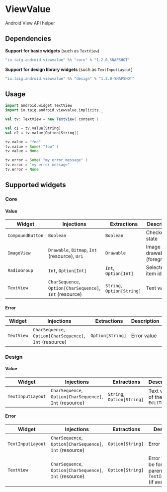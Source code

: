 # ViewValue
Android View API helper

## Dependencies

**Support for basic widgets** (such as `TextView`)

````scala
"io.taig.android.viewvalue" %% "core" % "1.2.0-SNAPSHOT"
````

**Support for design library widgets** (such as `TextInputLayout`)

````scala
"io.taig.android.viewvalue" %% "design" % "1.2.0-SNAPSHOT"
````

## Usage

````scala
import android.widget.TextView
import io.taig.android.viewvalue.implicits._

val tv: TextView = new TextView( context )

val c1 = tv.value[String]
val c2 = tv.value[Option[String]]

tv.value = "foo"
tv.value = Some( "foo" )
tv.value = None

tv.error = Some( "my error message" )
tv.error = "my error message"
tv.error = None
````

## Supported widgets

### Core

#### Value

| Widget | Injections | Extractions | Description |
| --- | --- | --- | --- |
| `CompoundButton` | `Boolean` | `Boolean` | Checked state |
| `ImageView` | `Drawable`, `Bitmap`, `Int` (resource), `Uri` | `Drawable` | Image drawable (foreground) |
| `RadioGroup` | `Int`, `Option[Int]` | `Int`, `Option[Int]` | Selected item id |
| `TextView` | `CharSequence`, `Option[CharSequence]`, `Int` (resource) | `String`, `Option[String]` | Text value |

#### Error

| Widget | Injections | Extractions | Description |
| --- | --- | --- | --- |
| `TextView` | `CharSequence`, `Option[CharSequence]`, `Int` (resource) | `Option[String]` | Error value |

### Design

#### Value

| Widget | Injections | Extractions | Description |
| --- | --- | --- | --- |
| `TextInputLayout` | `CharSequence`, `Option[CharSequence]`, `Int` (resource) | `String`, `Option[String]` | Text value of the inner `EditText` |

#### Error

| Widget | Injections | Extractions | Description |
| --- | --- | --- | --- |
| `TextInputLayout` | `CharSequence`, `Option[CharSequence]`, `Int` (resource) | `Option[String]` | Error value |
| `TextView` | `CharSequence`, `Option[CharSequence]`, `Int` (resource) | `Option[String]` | Error value will be forwarded to parent `TextInputLayout` (if available) |
